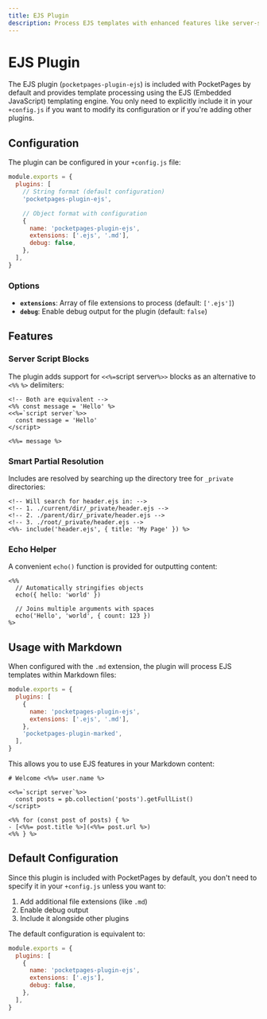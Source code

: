 ```yaml
---
title: EJS Plugin
description: Process EJS templates with enhanced features like server-side scripting blocks and smart partial resolution.
---
```


# EJS Plugin

The EJS plugin (`pocketpages-plugin-ejs`) is included with PocketPages by default and provides template processing using the EJS (Embedded JavaScript) templating engine. You only need to explicitly include it in your `+config.js` if you want to modify its configuration or if you're adding other plugins.

## Configuration

The plugin can be configured in your `+config.js` file:

```javascript
module.exports = {
  plugins: [
    // String format (default configuration)
    'pocketpages-plugin-ejs',

    // Object format with configuration
    {
      name: 'pocketpages-plugin-ejs',
      extensions: ['.ejs', '.md'],
      debug: false,
    },
  ],
}
```

### Options

- **`extensions`**: Array of file extensions to process (default: `['.ejs']`)
- **`debug`**: Enable debug output for the plugin (default: `false`)

## Features

### Server Script Blocks

The plugin adds support for `<<%=`script server`%>>` blocks as an alternative to `<%%` `%>` delimiters:

```ejs
<!-- Both are equivalent -->
<%% const message = 'Hello' %>
<<%=`script server`%>>
  const message = 'Hello'
</script>

<%%= message %>
```

### Smart Partial Resolution

Includes are resolved by searching up the directory tree for `_private` directories:

```ejs
<!-- Will search for header.ejs in: -->
<!-- 1. ./current/dir/_private/header.ejs -->
<!-- 2. ./parent/dir/_private/header.ejs -->
<!-- 3. ./root/_private/header.ejs -->
<%%- include('header.ejs', { title: 'My Page' }) %>
```

### Echo Helper

A convenient `echo()` function is provided for outputting content:

```ejs
<%%
  // Automatically stringifies objects
  echo({ hello: 'world' })

  // Joins multiple arguments with spaces
  echo('Hello', 'world', { count: 123 })
%>
```

## Usage with Markdown

When configured with the `.md` extension, the plugin will process EJS templates within Markdown files:

```javascript
module.exports = {
  plugins: [
    {
      name: 'pocketpages-plugin-ejs',
      extensions: ['.ejs', '.md'],
    },
    'pocketpages-plugin-marked',
  ],
}
```

This allows you to use EJS features in your Markdown content:

```ejs
# Welcome <%%= user.name %>

<<%=`script server`%>>
  const posts = pb.collection('posts').getFullList()
</script>

<%% for (const post of posts) { %>
- [<%%= post.title %>](<%%= post.url %>)
<%% } %>
```

## Default Configuration

Since this plugin is included with PocketPages by default, you don't need to specify it in your `+config.js` unless you want to:

1. Add additional file extensions (like `.md`)
2. Enable debug output
3. Include it alongside other plugins

The default configuration is equivalent to:

```javascript
module.exports = {
  plugins: [
    {
      name: 'pocketpages-plugin-ejs',
      extensions: ['.ejs'],
      debug: false,
    },
  ],
}
```
